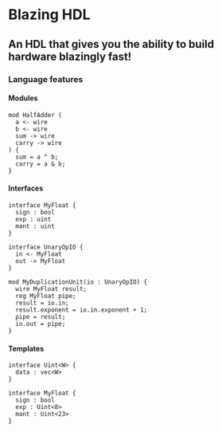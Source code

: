 # Blazing HDL

## An HDL that gives you the ability to build hardware blazingly fast!

### Language features

#### Modules
```
mod HalfAdder (
  a <- wire
  b <- wire
  sum -> wire
  carry -> wire
) {
  sum = a ^ b;
  carry = a & b;
}
```

#### Interfaces
```
interface MyFloat {
  sign : bool
  exp : uint
  mant : uint
}

interface UnaryOpIO {
  in <- MyFloat
  out -> MyFloat
}

mod MyDuplicationUnit(io : UnaryOpIO) {
  wire MyFloat result;
  reg MyFloat pipe;
  result = io.in;
  result.exponent = io.in.exponent + 1;
  pipe = result;
  io.out = pipe;
}
```

#### Templates
```
interface Uint<W> {
  data : vec<W>
}

interface MyFloat {
  sign : bool
  exp : Uint<8>
  mant : Uint<23>
}
```
